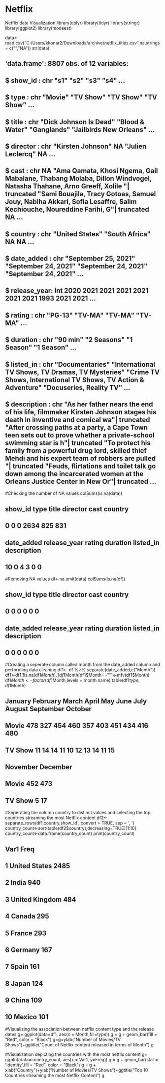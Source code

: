 # Netflix
Netflix data Visualization
library(dplyr)
library(tidyr)
library(stringr)
library(ggplot2)
library(modeest)

data<- read.csv("C:/Users/kkonar2/Downloads/archive/netflix_titles.csv",na.strings = c("","NA"))
str(data)
## 'data.frame':    8807 obs. of  12 variables:
##  $ show_id     : chr  "s1" "s2" "s3" "s4" ...
##  $ type        : chr  "Movie" "TV Show" "TV Show" "TV Show" ...
##  $ title       : chr  "Dick Johnson Is Dead" "Blood & Water" "Ganglands" "Jailbirds New Orleans" ...
##  $ director    : chr  "Kirsten Johnson" NA "Julien Leclercq" NA ...
##  $ cast        : chr  NA "Ama Qamata, Khosi Ngema, Gail Mabalane, Thabang Molaba, Dillon Windvogel, Natasha Thahane, Arno Greeff, Xolile "| __truncated__ "Sami Bouajila, Tracy Gotoas, Samuel Jouy, Nabiha Akkari, Sofia Lesaffre, Salim Kechiouche, Noureddine Farihi, G"| __truncated__ NA ...
##  $ country     : chr  "United States" "South Africa" NA NA ...
##  $ date_added  : chr  "September 25, 2021" "September 24, 2021" "September 24, 2021" "September 24, 2021" ...
##  $ release_year: int  2020 2021 2021 2021 2021 2021 2021 1993 2021 2021 ...
##  $ rating      : chr  "PG-13" "TV-MA" "TV-MA" "TV-MA" ...
##  $ duration    : chr  "90 min" "2 Seasons" "1 Season" "1 Season" ...
##  $ listed_in   : chr  "Documentaries" "International TV Shows, TV Dramas, TV Mysteries" "Crime TV Shows, International TV Shows, TV Action & Adventure" "Docuseries, Reality TV" ...
##  $ description : chr  "As her father nears the end of his life, filmmaker Kirsten Johnson stages his death in inventive and comical wa"| __truncated__ "After crossing paths at a party, a Cape Town teen sets out to prove whether a private-school swimming star is h"| __truncated__ "To protect his family from a powerful drug lord, skilled thief Mehdi and his expert team of robbers are pulled "| __truncated__ "Feuds, flirtations and toilet talk go down among the incarcerated women at the Orleans Justice Center in New Or"| __truncated__ ...


#Checking the number of NA values
colSums(is.na(data))
##      show_id         type        title     director         cast      country 
##            0            0            0         2634          825          831 
##   date_added release_year       rating     duration    listed_in  description 
##           10            0            4            3            0            0


#Removing NA values
df<-na.omit(data)
colSums(is.na(df))
##      show_id         type        title     director         cast      country 
##            0            0            0            0            0            0 
##   date_added release_year       rating     duration    listed_in  description 
##            0            0            0            0            0            0


#Creating a seperate column called month from the date_added column and performing data cleaning 
df1<- df %>%
  separate(date_added,c("Month"))
df1<-df1[!is.na(df1$Month),]
df1$Month[df1$Month==""]<-mfv(df1$Month)
df1$Month<-factor(df1$Month,levels = month.name)
table(df1$type,df1$Month)
##          
##           January February March April May June July August September October
##   Movie       478      327   454   460 357  403  451    434       416     480
##   TV Show      11       14    14    11  10   12   13     14        11      15
##          
##           November December
##   Movie        452      473
##   TV Show        5       17


#Seperating the column country to distinct values and selecting the top countries streaming the most Netflix content
df2<-separate_rows(df1,country,show_id , convert = TRUE, sep = ', ')
country_count<-sort(table(df2$country),decreasing=TRUE)[1:10]
country_count<-data.frame(country_count)
print(country_count)
##              Var1 Freq
## 1   United States 2485
## 2           India  940
## 3  United Kingdom  484
## 4          Canada  295
## 5          France  293
## 6         Germany  167
## 7           Spain  161
## 8           Japan  124
## 9           China  109
## 10         Mexico  101

#Visualizing the association between netflix content type and the release dates
g= ggplot(data=df1, aes(x = Month,fill=type))
g = g + geom_bar(fill = "Red", color = "Black")
g=g+ylab("Number of Movies/TV Shows")+ggtitle("Count of Netflix content released in terms of Month")
g
 
#Visualization depicting the countries with the most netflix content
g= ggplot(data=country_count, aes(x = Var1, y=Freq))
g = g + geom_bar(stat = 'Identity',fill = "Red", color = "Black")
g = g + xlab("Country")+ylab("Number of Movies/TV Shows")+ggtitle("Top 10 Countries streaming the most Netflix Content")
g
 
